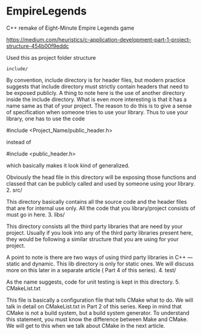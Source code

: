 # EmpireLegends
C++ remake of Eight-Minute Empire Legends game

https://medium.com/heuristics/c-application-development-part-1-project-structure-454b00f9eddc

Used this as project folder structure

    include/

By convention, include directory is for header files, but modern practice suggests that include directory must strictly contain headers that need to be exposed publicly. A thing to note here is the use of another directory inside the include directory. What is even more interesting is that it has a name same as that of your project. The reason to do this is to give a sense of specification when someone tries to use your library. Thus to use your library, one has to use the code

#include <Project_Name/public_header.h>

instead of

#include <public_header.h>

which basically makes it look kind of generalized.

Obviously the head file in this directory will be exposing those functions and classed that can be publicly called and used by someone using your library. 2. src/

This directory basically contains all the source code and the header files that are for internal use only. All the code that you library/project consists of must go in here. 3. libs/

This directory consists all the third party libraries that are need by your project. Usually if you look into any of the third party libraries present here, they would be following a similar structure that you are using for your project.

A point to note is there are two ways of using third party libraries in C++ — static and dynamic. This lib directory is only for static ones. We will discuss more on this later in a separate article ( Part 4 of this series). 4. test/

As the name suggests, code for unit testing is kept in this directory. 5. CMakeList.txt

This file is basically a configuration file that tells CMake what to do. We will talk in detail on CMakeList.txt in Part 2 of this series. Keep in mind that CMake is not a build system, but a build system generator. To understand this statement, you must know the difference between Make and CMake. We will get to this when we talk about CMake in the next article.
